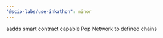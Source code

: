 ```yaml
---
"@scio-labs/use-inkathon": minor
---
```


aadds smart contract capable Pop Network to defined chains
